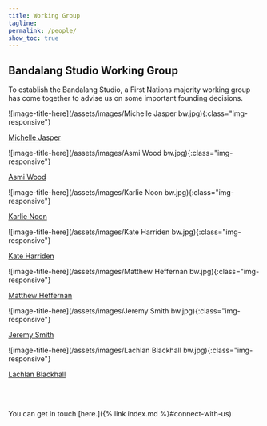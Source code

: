 ```yaml
---
title: Working Group 
tagline:
permalink: /people/
show_toc: true
---
```


## Bandalang Studio Working Group 
To establish the Bandalang Studio, a First Nations majority working group has come together to advise us on some important founding decisions.



<style>
/* FIXME (duplicated across from cybernetics homepage) */
.img-container {
  display: grid;
  place-items: center;
}
.img-container img {
  width: 50%;
  margin-bottom: 1rem;
}
</style>

<div class="grid grid--3">
  <article markdown="1">

![image-title-here](/assets/images/Michelle Jasper bw.jpg){:class="img-responsive"}

[Michelle Jasper](https://services.anu.edu.au/business-units/first-nations-portfolio)

  </article>

  <article markdown="1">

  ![image-title-here](/assets/images/Asmi Wood bw.jpg){:class="img-responsive"}

[Asmi Wood](https://law.anu.edu.au/people/asmi-wood)

  </article>

  <article markdown="1">

 ![image-title-here](/assets/images/Karlie Noon bw.jpg){:class="img-responsive"}


[Karlie Noon](https://rsaa.anu.edu.au/study/student-profiles/karlie-noon)

  </article>

  <article markdown="1">

 ![image-title-here](/assets/images/Kate Harriden bw.jpg){:class="img-responsive"}


[Kate Harriden](https://fennerschool.anu.edu.au/people/students/kathleen-harriden)

  </article>

  <article markdown="1">

 ![image-title-here](/assets/images/Matthew Heffernan bw.jpg){:class="img-responsive"}


[Matthew Heffernan](https://indigenousx.com.au/contributor/matthewtjapaltjarriheffernan/)

  </article>

  <article markdown="1">

 ![image-title-here](/assets/images/Jeremy Smith bw.jpg){:class="img-responsive"}


[Jeremy Smith](https://cecs.anu.edu.au/people/jeremy-smith)

  </article>

  <article markdown="1">

 ![image-title-here](/assets/images/Lachlan Blackhall bw.jpg){:class="img-responsive"}


[Lachlan Blackhall](https://cecs.anu.edu.au/people/lachlan-blackhall)




  </article>

</div>



<br/><br/>






You can get in touch [here.]({% link index.md %}#connect-with-us)

